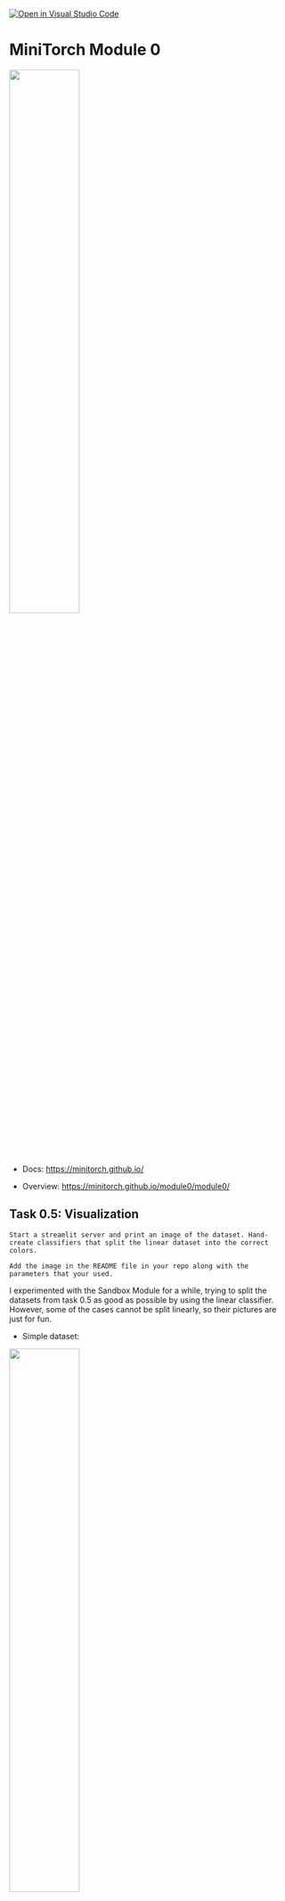 [![Open in Visual Studio Code](https://classroom.github.com/assets/open-in-vscode-2e0aaae1b6195c2367325f4f02e2d04e9abb55f0b24a779b69b11b9e10269abc.svg)](https://classroom.github.com/online_ide?assignment_repo_id=20395553&assignment_repo_type=AssignmentRepo)
# MiniTorch Module 0

<img src="https://minitorch.github.io/minitorch.svg" width="50%">

* Docs: https://minitorch.github.io/

* Overview: https://minitorch.github.io/module0/module0/



## Task 0.5: Visualization

```
Start a streamlit server and print an image of the dataset. Hand-create classifiers that split the linear dataset into the correct colors.

Add the image in the README file in your repo along with the parameters that your used.
```

I experimented with the Sandbox Module for a while, trying to split the datasets from task 0.5 as good as possible by using the linear classifier. However, some of the cases cannot be split linearly, so their pictures are just for fun.

* Simple dataset:
<img src="https://github.com/minitorch/minitorch-module-0-aameliig/blob/master/task05/s1.png" width="50%">
<img src="https://github.com/minitorch/minitorch-module-0-aameliig/blob/master/task05/s2.png" width="50%">
<img src="https://github.com/minitorch/minitorch-module-0-aameliig/blob/master/task05/s3.png" width="50%">

* Diagonal dataset:
<img src="https://github.com/minitorch/minitorch-module-0-aameliig/blob/master/task05/s4.png" width="50%">
<img src="https://github.com/minitorch/minitorch-module-0-aameliig/blob/master/task05/s5diag.png" width="50%">


* Split dataset:
<img src="https://github.com/minitorch/minitorch-module-0-aameliig/blob/master/task05/s6.png" width="50%">
<img src="https://github.com/minitorch/minitorch-module-0-aameliig/blob/master/task05/s7.png" width="50%">
<img src="https://github.com/minitorch/minitorch-module-0-aameliig/blob/master/task05/s8.png" width="50%">


* Xor dataset:
<img src="https://github.com/minitorch/minitorch-module-0-aameliig/blob/master/task05/s9.png" width="50%">
<img src="https://github.com/minitorch/minitorch-module-0-aameliig/blob/master/task05/s10.png" width="50%">


* Circle dataset:
<img src="https://github.com/minitorch/minitorch-module-0-aameliig/blob/master/task05/s11.png" width="50%">
<img src="https://github.com/minitorch/minitorch-module-0-aameliig/blob/master/task05/s12.png" width="50%">


* Spiral dataset:
<img src="https://github.com/minitorch/minitorch-module-0-aameliig/blob/master/task05/s13.png" width="50%">
<img src="https://github.com/minitorch/minitorch-module-0-aameliig/blob/master/task05/s14.png" width="50%">
<img src="https://github.com/minitorch/minitorch-module-0-aameliig/blob/master/task05/s15.png" width="50%">